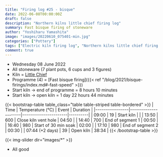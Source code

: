 ```yaml
---
title: "Firing log #25 - bisque"
date: 2022-06-08T00:00:00Z
draft: false
description: "Northern kilns little chief firing log"
summary: Fast bisque firing of stoneware
author: "Yoshiharu Yamashita"
image: "images/20220610_075401-min.jpg"
categories: ["Pottery"]
tags: ["Electric kiln firing log", "Northern kilns little chief firing log", "Firing log", "Bisque firing"]
comment: true
---
```


- Wednesday 08 June 2022
- All stoneware (7 plant pots, 6 cups and 3 figures)
- Kiln = [Little Chief](https://northernkilns.com/product/northern-kilns-little-chief/)
- Programme (4) = [Fast bisque firing]({{< ref "/blog/2021/bisque-firings/index.md#-fast-speed" >}})
- Start kiln -> end of programme = 8 hours 10 minutes
- Start kiln -> open kiln = 1 day 22 hours 44 minutes

{{< bootstrap-table table_class="table table-striped table-bordered" >}}
| Time            | Temperature (&deg;C) | Event                 | Duration |
|-----------------|----------------------|-----------------------|----------|
| 09:00           | 19                   | Start kiln            |          |
| 13:50           | 600                  | Close kiln vent hole  | 04:50    |
| 14:40           | 700                  | End of segment 1      | 00:50    |
| 16:40           | 980                  | Start of 30 min soak  | 02:00    |
| 17:10           | 980                  | End of segment 2      | 00:30    |
| 07:44 (+2 days) | 39                   | Open kiln             | 38:34    |
{{< /bootstrap-table >}}

{{< img-slider dir="images/*" >}}

- All good